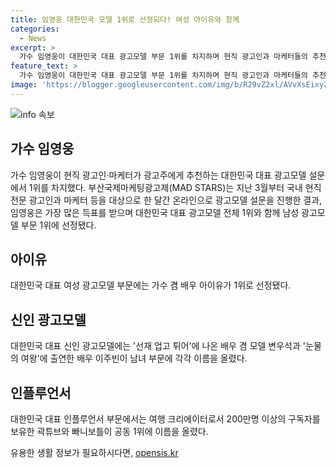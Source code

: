 ```yaml
---
title: 임영웅 대한민국 모델 1위로 선정되다! 여성 아이유와 함께
categories:
  - News
excerpt: >
  가수 임영웅이 대한민국 대표 광고모델 부문 1위를 차지하며 현직 광고인과 마케터들의 추천을 받았다. 아이유는 여성 광고모델 1위에 올랐고, 변우석과 이주빈은 대표 신인 광고모델에 이름을 올렸다. 인플루언서 부문에서는 곽튜브와 빠니보틀이 공동 1위를 차지했다. 이들은 국내에서 인기 있는 광고모델로서 관심을 받고 있다.
feature_text: >
  가수 임영웅이 대한민국 대표 광고모델 부문 1위를 차지하며 현직 광고인과 마케터들의 추천을 받았다. 아이유는 여성 광고모델 1위에 올랐고, 변우석과 이주빈은 대표 신인 광고모델에 이름을 올렸다. 인플루언서 부문에서는 곽튜브와 빠니보틀이 공동 1위를 차지했다. 이들은 국내에서 인기 있는 광고모델로서 관심을 받고 있다.
image: 'https://blogger.googleusercontent.com/img/b/R29vZ2xl/AVvXsEixyZcFfHzMRdzZMjFBmAUKJYCLCGyLL1o632UiGVXcaFdKo_bkvkuCioo0uUKlGfBVcT3P84aROyZIXSBEx3Aw5nCQ3pTgDom1WDC4m8eifvWiAmWEEVb4x6G_l8C0QH225ldMjyaFvpxGEBGNO37VmDTDMHGhJPq73UglMfDca1-0aw/s1600/blogspot.png'
---
```


<p><img src="https://blogger.googleusercontent.com/img/b/R29vZ2xl/AVvXsEixyZcFfHzMRdzZMjFBmAUKJYCLCGyLL1o632UiGVXcaFdKo_bkvkuCioo0uUKlGfBVcT3P84aROyZIXSBEx3Aw5nCQ3pTgDom1WDC4m8eifvWiAmWEEVb4x6G_l8C0QH225ldMjyaFvpxGEBGNO37VmDTDMHGhJPq73UglMfDca1-0aw/s1600/blogspot.png" alt="info 속보" /></p>

<h2 data-ke-size="size26">가수 임영웅</h2>

<p>가수 임영웅이 현직 광고인·마케터가 광고주에게 추천하는 대한민국 대표 광고모델 설문에서 1위를 차지했다. 부산국제마케팅광고제(MAD STARS)는 지난 3월부터 국내 현직 전문 광고인과 마케터 등을 대상으로 한 달간 온라인으로 광고모델 설문을 진행한 결과, 임영웅은 가장 많은 득표를 받으며 대한민국 대표 광고모델 전체 1위와 함께 남성 광고모델 부문 1위에 선정됐다.</p>

<h2 data-ke-size="size26">아이유</h2>

<p>대한민국 대표 여성 광고모델 부문에는 가수 겸 배우 아이유가 1위로 선정됐다.</p>

<h2 data-ke-size="size26">신인 광고모델</h2>

<p>대한민국 대표 신인 광고모델에는 '선재 업고 튀어'에 나온 배우 겸 모델 변우석과 '눈물의 여왕'에 출연한 배우 이주빈이 남녀 부문에 각각 이름을 올렸다.</p>

<h2 data-ke-size="size26">인플루언서</h2>

<p>대한민국 대표 인플루언서 부문에서는 여행 크리에이터로서 200만명 이상의 구독자를 보유한 곽튜브와 빠니보틀이 공동 1위에 이름을 올렸다.</p>
유용한 생활 정보가 필요하시다면, <a href="https://opensis.kr" rel="dofollow">opensis.kr</a>



